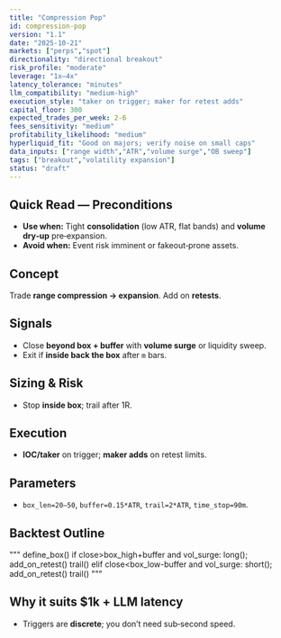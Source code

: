 ```yaml
---
title: "Compression Pop"
id: compression-pop
version: "1.1"
date: "2025-10-21"
markets: ["perps","spot"]
directionality: "directional breakout"
risk_profile: "moderate"
leverage: "1x–4x"
latency_tolerance: "minutes"
llm_compatibility: "medium-high"
execution_style: "taker on trigger; maker for retest adds"
capital_floor: 300
expected_trades_per_week: 2-6
fees_sensitivity: "medium"
profitability_likelihood: "medium"
hyperliquid_fit: "Good on majors; verify noise on small caps"
data_inputs: ["range width","ATR","volume surge","OB sweep"]
tags: ["breakout","volatility expansion"]
status: "draft"
---
```


## Quick Read — Preconditions
- **Use when:** Tight **consolidation** (low ATR, flat bands) and **volume dry‑up** pre‑expansion.
- **Avoid when:** Event risk imminent or fakeout‑prone assets.

## Concept
Trade **range compression → expansion**. Add on **retests**.

## Signals
- Close **beyond box + buffer** with **volume surge** or liquidity sweep.
- Exit if **inside back the box** after `m` bars.

## Sizing & Risk
- Stop **inside box**; trail after 1R.

## Execution
- **IOC/taker** on trigger; **maker adds** on retest limits.

## Parameters
- `box_len=20–50`, `buffer=0.15*ATR`, `trail=2*ATR`, `time_stop=90m`.

## Backtest Outline
"""
define_box()
if close>box_high+buffer and vol_surge:
    long(); add_on_retest()
    trail()
elif close<box_low-buffer and vol_surge:
    short(); add_on_retest()
    trail()
"""

## Why it suits $1k + LLM latency
- Triggers are **discrete**; you don’t need sub‑second speed.
